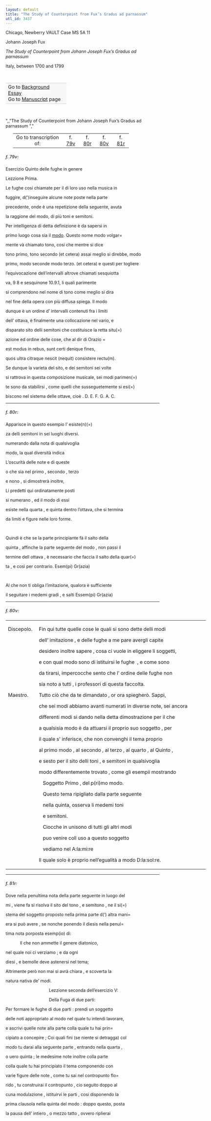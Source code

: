 ```yaml
---
layout: default
title: "The Study of Counterpoint from Fux’s Gradus ad parnassum"
utl_id: 3437
---
```



Chicago, Newberry VAULT Case MS 5A 11


Johann Joseph Fux


*The Study of Counterpoint from Johann Joseph Fux’s Gradus ad parnassum*


Italy, between 1700 and 1799


 

<table border="0.5" cellpadding="1" cellspacing="1" style="width: 200px; background-color:#F8F8F8;"><tbody style="border-color:#ccc"><tr style="border-color:#ccc"><td>Go to <a href="{{ site.baseurl }}/essay/075" target="_blank">Background Essay</a><br />
			Go to <a href="{{ site.baseurl }}/www/record.html?id=075" target="_blank">Manuscript</a> page</td>
</tr></tbody></table>
 

",,"The Study of Counterpoint from Johann Joseph Fux’s Gradus ad parnassum
","
<table border="0.5" cellpadding="1" cellspacing="1" style="width: 380px; margin-left: 0.25in;"><tbody><tr style="border-color:#B3B6B7"><td style="text-align:center">Go to transcription of:</td>
<td style="text-align:center">f. <a href="#1">79v</a></td>
<td style="text-align:center">f. <a href="#2">80r</a></td>
<td style="text-align:center">f. <a href="#3">80v</a></td>
<td style="text-align:center">f. <a href="#4">81r</a></td>
</tr></tbody></table>
<h5 id="1" style="color:#555;">f. 79v:</h5>

Esercizio Quinto delle fughe in genere


Lezzione Prima.


Le fughe cosi chiamate per il di loro uso nella musica in


fuggire, d(’)inseguire alcune note poste nella parte


precedente, onde è una repetizione della seguente, avuta


la raggione del modo, di più toni e semitoni.


Per intelligenza di detta definizione è da sapersi in


primo luogo cosa sia il <u>modo</u>. Questo nome modo volgar=


mente và chiamato tono, cosi che mentre si dice


tono primo, tono secondo (et cetera) assai meglio si direbbe, modo


primo, modo seconde modo terzo. (et cetera) e questi per togliere


l’equivocazione dell’intervalli altrove chiamati sesquiotta


va, 9 8 e sesquinone 10.9.1, li quali parimente


si comprendono nel nome di tono come meglio si dira


nel fine della opera con più diffusa spiega. Il modo


dunque è un ordine d’ intervalli contenuti fra i limiti


dell’ ottava, è finalmente una collocazione nel vario, e


disparato sito delli semitoni che costituisce la retta situ(=)


azione ed ordine delle cose, che al dir di Orazio =


est modus in rebus, sunt certi denique fines,


quos ultra citraque nescit (nequit) consistere rectu(m).


Se dunque la varieta del sito, e dei semitoni sei volte


si rattrova in questa composizione musicale, sei modi parimen(=)


te sono da stabilirsi , come quelli che susseguetemente si esi(=)


biscono nel sistema delle ottave, cioè . D. E. F. G. A. C.


<hr /><h5 id="2" style="color:#555;">f. 80r:</h5>

Apparisce in questo esempio l’ esiste(n)(=)


za delli semitoni in sei luoghi diversi.


numerando dalla nota di qualsivoglia


modo, la qual diversità indica


L’oscurità delle note e di queste


o che sia nel primo , secondo , terzo


e nono , si dimostrerà inoltre,


Li predetti qui ordinatamente posti


si numerano , ed il modo di essi


esiste nella quarta , e quinta dentro l’ottava, che si termina


da limiti e figure nelle loro forme.         


 


Quindi è che se la parte principiante fà il salto della


quinta , affinche la parte seguente del modo , non passi il


termine dell ottava , è necessario che faccia il salto della quar(=)


ta , e così per contrario. Esem(pi) Gr(azia)


 


Al che non ti obliga l’imitazione, qualora è sufficiente


il seguitare i medemi gradi , e salti Essem(pi) Gr(azia)


<hr /><h5 id="3" style="color:#555;">f. 80v:</h5>
<table border="0" cellpadding="0" cellspacing="0" style="width: 730px;" width="624"><tbody><tr><td style="width:85px;">

Discepolo.


 


 


 


 


 


Maestro.


 


 


 


 


 


 


 


 


 


 


 


 


 


 


 

</td>
<td style="width:539px;">

Fin qui tutte quelle cose le quali si sono dette delli modi


dell’ imitazione , e delle fughe a me pare avergli capite


desidero inoltre sapere , cosa ci vuole in eliggere li soggetti,


e con qual modo sono di istituirsi le fughe  , e come sono


da tirarsi, impercocche sento che l’ ordine delle fughe non


sia noto a tutti , i professori di questa faccolta.


Tutto ciò che da te dimandato , or ora spiegherò. Sappi,


che sei modi abbiamo avanti numerati in diverse note, sei ancora


differenti modi si dando nella detta dimostrazione per il che


a qualsisia modo è da attuarsi il proprio suo soggetto , per


il quale s’ inferisce, che non convenghi il tema proprio


al primo modo , al secondo , al terzo , al quarto , al Quinto ,


e sesto per il sito delli toni , e semitoni in qualsivoglia


modo differentemente trovato , come gli esempii mostrando


   Soggetto Primo , del p(ri)mo modo.


   Questo tema ripigliato dalla parte seguente


   nella quinta, osserva li medemi toni


   e semitoni.


   Ciocche in unisono di tutti gli altri modi


   puo venire coll uso a questo soggetto


   vediamo nel A:la:mi:re


Il quale solo è proprio nell’egualità a modo D:la:sol:re.

</td>
</tr></tbody></table>
<hr /><h5 id="4" style="color:#555;">f. 81r:</h5>

Dove nella penultima nota della parte seguente in luogo del


mi , viene fa si risolva il sito del tono , e semitono , ne il si(=)


stema del soggetto proposto nella prima parte d(’) altra mani=


era si può avere , se nonche ponendo il diesis nella penul=


tima nota porposta esemp(io) di:


            Il che non ammette il genere diatonico,


nel quale noi ci verziamo ; e da ogni


diesi , e bemolle deve astenersi nel tema;


Altrimente però non mai si avrà chiara , e scoverta la


natura nativa de’ modi.


                                    Lezzione seconda dell’esercizio V:


                                    Della Fuga di due parti:


Per formare le fughe di due parti : prendi un soggetto


delle noti appropriato al modo nel quale tu intendi lavorare,


e ascrivi quelle note alla parte colla quale tu hai prin=


cipiato a concepire ; Coi quali fini (se niente si detragga) col


modo tu darai alla seguente parte , entrando nella quarta ,


o uero quinta ; le medesime note inoltre colla parte


colla quale tu hai principiato il tema componendo con


varie figure delle note , come tu sai nel contropunto flo=


rido , tu construirai il contropunto , cio seguito doppo al


cuna modulazione , istituirvi le parti , cosi disponendo la


prima clausola nella quinta del modo : doppo questo, posta


la pausa dell’ intiero , o mezzo tatto , ovvero riplierai


